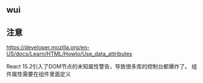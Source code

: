 wui
---


## 注意

https://developer.mozilla.org/en-US/docs/Learn/HTML/Howto/Use_data_attributes

React 15.2引入了DOM节点的未知属性警告，导致很多库的控制台都爆炸了。
组件属性需要在组件里面定义



